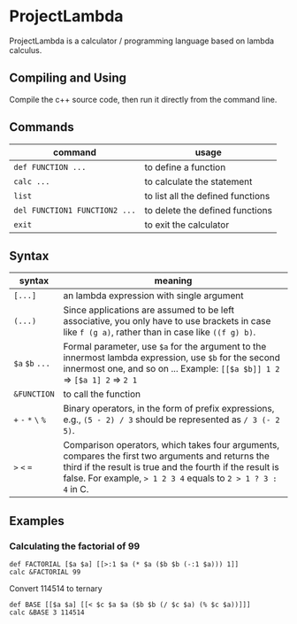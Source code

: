 # ProjectLambda

ProjectLambda is a calculator / programming language based on lambda calculus.

## Compiling and Using

Compile the c++ source code, then run it directly from the command line.

## Commands

| command | usage |
| --- | --- |
| `def FUNCTION ...` | to define a function |
| `calc ...` | to calculate the statement |
| `list` | to list all the defined functions |
| `del FUNCTION1 FUNCTION2 ...` | to delete the defined functions |
| `exit` | to exit the calculator|

## Syntax

| syntax | meaning |
| --- | --- |
| `[...]` | an lambda expression with single argument |
| `(...)` | Since applications are assumed to be left associative, you only have to use brackets in case like `f (g a)`, rather than in case like `((f g) b)`. |
| `$a` `$b` `...` | Formal parameter, use `$a` for the argument to the innermost lambda expression, use `$b` for the second innermost one, and so on ... Example: `[[$a $b]] 1 2` => `[$a 1] 2` => `2 1` |
| `&FUNCTION` | to call the function |
| `+` `-` `*` `\` `%` | Binary operators, in the form of prefix expressions, e.g., `(5 - 2) / 3` should be represented as `/ 3 (- 2 5)`. |
| `>` `<` `=` | Comparison operators, which takes four arguments, compares the first two arguments and returns the third if the result is true and the fourth if the result is false. For example, `> 1 2 3 4` equals to `2 > 1 ? 3 : 4` in C. |

## Examples

### Calculating the factorial of 99

```
def FACTORIAL [$a $a] [[>:1 $a (* $a ($b $b (-:1 $a))) 1]]
calc &FACTORIAL 99
```

Convert 114514 to ternary

```
def BASE [[$a $a] [[< $c $a $a ($b $b (/ $c $a) (% $c $a))]]]
calc &BASE 3 114514
```
